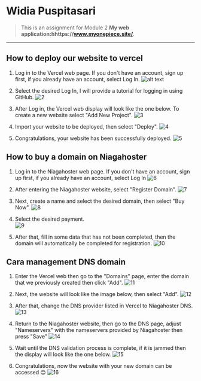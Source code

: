 # **Widia Puspitasari**

>This is an assignment for Module 2 **My web application:hhttps://www.myonepiece.site/**.
---

## How to deploy our website to vercel

1. Log in to the Vercel web page. If you don't have an account, sign up first, if you already have an account, select Log In.
![alt text](?raw=true)

2. Select the desired Log In, I will provide a tutorial for logging in using GitHub.
![2](assets\Readme\2.png)

3. After Log in, the Vercel web display will look like the one below. To create a new website select "Add New Project".
![3](assets\Readme\3.png)

4. Import your website to be deployed, then select "Deploy".
![4](assets\Readme\4.png)

5. Congratulations, your website has been successfully deployed.
![5](assets\Readme\5.png)

## How to buy a domain on Niagahoster

1. Log in to the Niagahoster web page. If you don't have an account, sign up first, if you already have an account, select Log In
![6](assets\Readme\6.png)

2. After entering the Niagahoster website, select "Register Domain".
![7](assets\Readme\7.png)

3. Next, create a name and select the desired domain, then select "Buy Now".
![8](assets\Readme\8.png)

4. Select the desired payment.  
![9](assets\Readme\9.png)

5. After that, fill in some data that has not been completed, then the domain will automatically be completed for registration.
![10](assets\Readme\10.png)

## Cara management DNS domain

1. Enter the Vercel web then go to the "Domains" page, enter the domain that we previously created then click "Add".
![11](assets\Readme\11.png)

2. Next, the website will look like the image below, then select "Add".
![12](assets\Readme\12.png)

3. After that, change the DNS provider listed in Vercel to Niagahoster DNS.
![13](assets\Readme\13.png)

4. Return to the Niagahoster website, then go to the DNS page, adjust "Nameservers" with the nameservers provided by Niagahoster then press "Save"
![14](assets\Readme\14.png)

5. Wait until the DNS validation process is complete, if it is jammed then the display will look like the one below.
 ![15](assets\Readme\15.png)

 16. Congratulations, now the website with your new domain can be accessed 😊
  ![16](assets\Readme\16.png)
